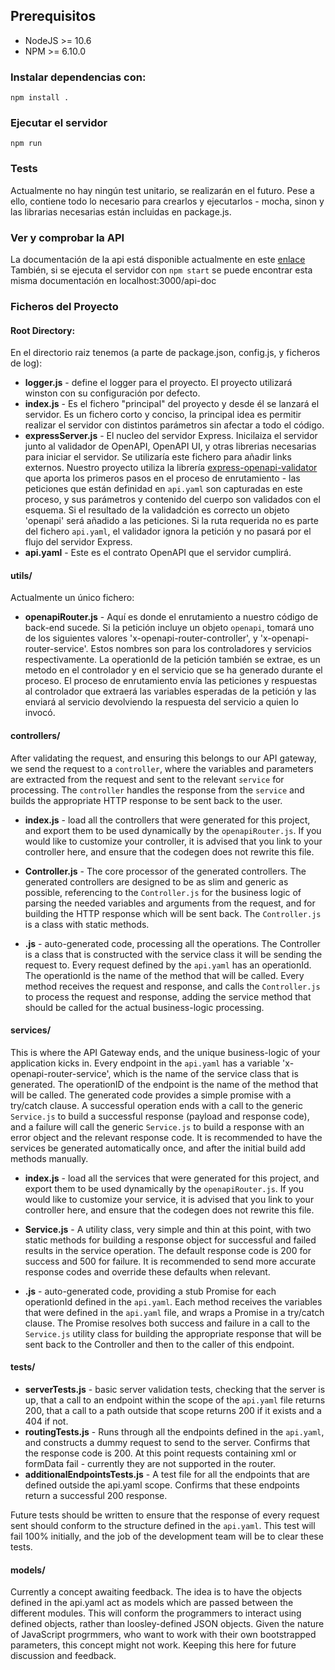
## Prerequisitos
- NodeJS >= 10.6
- NPM >= 6.10.0

### Instalar dependencias con:
```
npm install .
```
### Ejecutar el servidor
```
npm run
```


### Tests
Actualmente no hay ningún test unitario, se realizarán en el futuro.
Pese a ello, contiene todo lo necesario para crearlos y ejecutarlos -
mocha, sinon y las librarias necesarias están incluidas en package.js.


### Ver y comprobar la API
La documentación de la api está disponible actualmente en este [enlace](https://unizar-30226-2021-13.github.io/UniTrivia_backend/)
También, si se ejecuta el servidor con ```npm start``` se puede encontrar esta misma documentación en localhost:3000/api-doc


### Ficheros del Proyecto
#### Root Directory:
En el directorio raiz tenemos (a parte de package.json, config.js, y ficheros de log):
- **logger.js** - define el logger para el proyecto. El proyecto utilizará winston con su
  configuración por defecto.
- **index.js** - Es el fichero "principal" del proyecto y desde él se lanzará el servidor.
  Es un fichero corto y conciso, la principal idea es permitir realizar el servidor con distintos
  parámetros sin afectar a todo el código.
- **expressServer.js** - El nucleo del servidor Express. Inicilaiza el servidor junto al validador
  de OpenAPI, OpenAPI UI, y otras librerias necesarias para iniciar el servidor. Se utilizaría este
  fichero para añadir links externos. Nuestro proyecto utiliza la librería
  [express-openapi-validator](https://www.npmjs.com/package/express-openapi-validator) que aporta los
  primeros pasos en el proceso de enrutamiento - las peticiones que están definidad en `api.yaml` son
  capturadas en este proceso, y sus parámetros y contenido del cuerpo son validados con el esquema.
  Si el resultado de la validadción es correcto un objeto 'openapi' será añadido a las peticiones. Si la
  ruta requerida no es parte del fichero `api.yaml`, el validador ignora la petición y no pasará por el
  flujo del servidor Express.
- **api.yaml** - Este es el contrato OpenAPI que el servidor cumplirá.

#### utils/
Actualmente un único fichero:

- **openapiRouter.js** - Aquí es donde el enrutamiento a nuestro código de back-end sucede. Si la petición
  incluye un objeto ```openapi```, tomará uno de los siguientes valores 'x-openapi-router-controller', y
  'x-openapi-router-service'. Estos nombres son para los controladores y servicios respectivamente.
  La operationId de la petición también se extrae, es un metodo en el controlador y en el servicio que se
  ha generado durante el proceso. El proceso de enrutamiento envía las peticiones y respuestas al controlador
  que extraerá las variables esperadas de la petición y las enviará al servicio devolviendo la respuesta
  del servicio a quien lo invocó.

#### controllers/
After validating the request, and ensuring this belongs to our API gateway, we send the request to a `controller`, where the variables and parameters are extracted from the request and sent to the relevant `service` for processing. The `controller` handles the response from the `service` and builds the appropriate HTTP response to be sent back to the user.

- **index.js** - load all the controllers that were generated for this project, and export them to be used dynamically by the `openapiRouter.js`. If you would like to customize your controller, it is advised that you link to your controller here, and ensure that the codegen does not rewrite this file.

- **Controller.js** - The core processor of the generated controllers. The generated controllers are designed to be as slim and generic as possible, referencing to the `Controller.js` for the business logic of parsing the needed variables and arguments from the request, and for building the HTTP response which will be sent back. The `Controller.js` is a class with static methods.

- **.js** - auto-generated code, processing all the operations. The Controller is a class that is constructed with the service class it will be sending the request to. Every request defined by the `api.yaml`  has an operationId. The operationId is the name of the method that will be called. Every method receives the request and response, and calls the `Controller.js` to process the request and response, adding the service method that should be called for the actual business-logic processing.

#### services/
This is where the API Gateway ends, and the unique business-logic of your application kicks in. Every endpoint in the `api.yaml` has a variable 'x-openapi-router-service', which is the name of the service class that is generated. The operationID of the endpoint is the name of the method that will be called. The generated code provides a simple promise with a try/catch clause. A successful operation ends with a call to the generic `Service.js` to build a successful response (payload and response code), and a failure will call the generic `Service.js` to build a response with an error object and the relevant response code. It is recommended to have the services be generated automatically once, and after the initial build add methods manually.

- **index.js** - load all the services that were generated for this project, and export them to be used dynamically by the `openapiRouter.js`. If you would like to customize your service, it is advised that you link to your controller here, and ensure that the codegen does not rewrite this file.

- **Service.js** - A utility class, very simple and thin at this point, with two static methods for building a response object for successful and failed results in the service operation. The default response code is 200 for success and 500 for failure. It is recommended to send more accurate response codes and override these defaults when relevant.

- **.js** - auto-generated code, providing a stub Promise for each operationId defined in the `api.yaml`. Each method receives the variables that were defined in the `api.yaml` file, and wraps a Promise in a try/catch clause. The Promise resolves both success and failure in a call to the `Service.js` utility class for building the appropriate response that will be sent back to the Controller and then to the caller of this endpoint.

#### tests/
- **serverTests.js** - basic server validation tests, checking that the server is up, that a call to an endpoint within the scope of the `api.yaml` file returns 200, that a call to a path outside that scope returns 200 if it exists and a 404 if not.
- **routingTests.js** - Runs through all the endpoints defined in the `api.yaml`, and constructs a dummy request to send to the server. Confirms that the response code is 200. At this point requests containing xml or formData fail - currently they are not supported in the router.
- **additionalEndpointsTests.js** - A test file for all the endpoints that are defined outside the api.yaml scope. Confirms that these endpoints return a successful 200 response.


Future tests should be written to ensure that the response of every request sent should conform to the structure defined in the `api.yaml`. This test will fail 100% initially, and the job of the development team will be to clear these tests.


#### models/
Currently a concept awaiting feedback. The idea is to have the objects defined in the api.yaml act as models which are passed between the different modules. This will conform the programmers to interact using defined objects, rather than loosley-defined JSON objects. Given the nature of JavaScript progrmmers, who want to work with their own bootstrapped parameters, this concept might not work. Keeping this here for future discussion and feedback.
